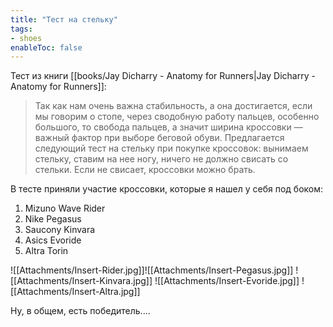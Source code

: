 ```yaml
---
title: "Тест на стельку"
tags:
- shoes
enableToc: false
---
```


Тест из книги [[books/Jay Dicharry - Anatomy for Runners|Jay Dicharry - Anatomy for Runners]]: 

> Так как нам очень важна стабильность, а она достигается, если мы говорим о стопе, через сводобную работу пальцев, особенно большого, то свобода пальцев, а значит ширина кроссовки — важный фактор при выборе беговой обуви. Предлагается следующий тест на стельку при покупке кроссовок: вынимаем стельку, ставим на нее ногу, ничего не должно свисать со стельки. Если не свисает, кроссовки можно брать.

В тесте приняли участие кроссовки, которые я нашел у себя под боком:
1. Mizuno Wave Rider
2. Nike Pegasus
3. Saucony Kinvara
4. Asics Evoride
5. Altra Torin

![[Attachments/Insert-Rider.jpg]]![[Attachments/Insert-Pegasus.jpg]]
![[Attachments/Insert-Kinvara.jpg]]
![[Attachments/Insert-Evoride.jpg]]
![[Attachments/Insert-Altra.jpg]]


Ну, в общем, есть победитель....